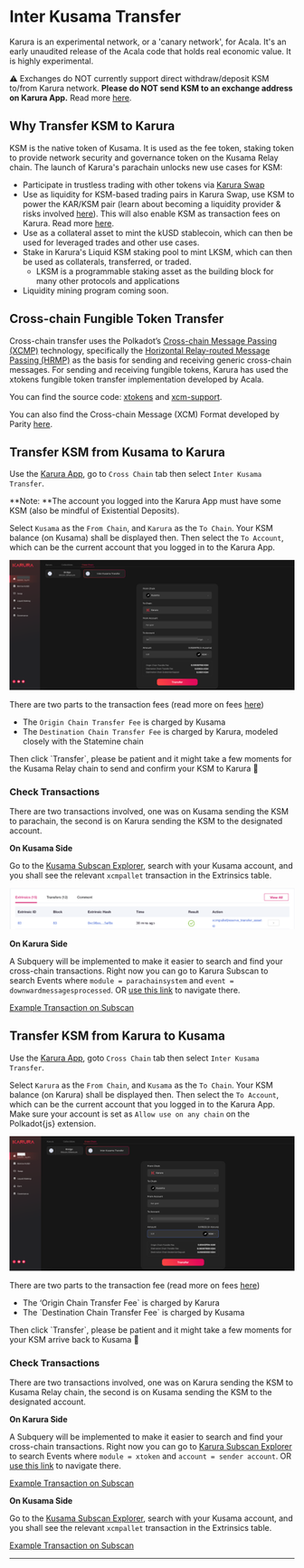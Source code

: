 # Inter Kusama Transfer

Karura is an experimental network, or a 'canary network', for Acala. It's an early unaudited release of the Acala code that holds real economic value. It is highly experimental.

⚠️  Exchanges do NOT currently support direct withdraw/deposit KSM to/from Karura network. **Please do NOT send KSM to an exchange address on Karura App.** Read more [here](../get-started/karura-account/exchange.md).

## Why Transfer KSM to Karura

KSM is the native token of Kusama. It is used as the fee token, staking token to provide network security and governance token on the Kusama Relay chain. The launch of Karura's parachain unlocks new use cases for KSM:

* Participate in trustless trading with other tokens via [Karura Swap](swap/)
* Use as liquidity for KSM-based trading pairs in Karura Swap, use KSM to power the KAR/KSM pair (learn about becoming a liquidity provider & risks involved [here](swap/)). This will also enable KSM as transaction fees on Karura. Read more [here](https://wiki.acala.network/karura/get-started/transaction-fees).
* Use as a collateral asset to mint the kUSD stablecoin, which can then be used for leveraged trades and other use cases.
* Stake in Karura's Liquid KSM staking pool to mint LKSM, which can then be used as collaterals, transferred, or traded.
  * LKSM is a programmable staking asset as the building block for many other protocols and applications
* Liquidity mining program coming soon.

## Cross-chain Fungible Token Transfer 

Cross-chain transfer uses the Polkadot’s [Cross-chain Message Passing (XCMP)](https://wiki.polkadot.network/docs/learn-crosschain) technology, specifically the [Horizontal Relay-routed Message Passing (HRMP)](https://wiki.polkadot.network/docs/learn-crosschain#horizontal-relay-routed-message-passing-hrmp) as the basis for sending and receiving generic cross-chain messages. For sending and receiving fungible tokens, Karura has used the xtokens fungible token transfer implementation developed by Acala. 

You can find the source code: [xtokens](https://github.com/open-web3-stack/open-runtime-module-library/tree/3bf16d6efc8c35039a062748ff20fa6db6e8faa0/xtokens) and [xcm-support](https://github.com/open-web3-stack/open-runtime-module-library/tree/3bf16d6efc8c35039a062748ff20fa6db6e8faa0/xcm-support). 

You can also find the Cross-chain Message (XCM) Format developed by Parity [here](https://github.com/paritytech/xcm-format).

## Transfer KSM from Kusama to Karura

Use the [Karura App](https://apps.karura.network/portfolio), go to `Cross Chain` tab then select `Inter Kusama Transfer`. 

**Note: **The account you logged into the Karura App must have some KSM (also be mindful of Existential Deposits).

Select `Kusama` as the `From Chain`, and `Karura` as the `To Chain`. Your KSM balance (on Kusama) shall be displayed then. Then select the `To Account`, which can be the current account that you logged in to the Karura App. 

![](<../../.gitbook/assets/screen-shot-2021-07-14-at-9.58.12-pm (2) (2) (2) (2) (3) (3) (3) (3) (3) (3) (1) (3).png>)

There are two parts to the transaction fees (read more on fees [here](../get-started/transaction-fees.md))

* The `Origin Chain Transfer Fee` is charged by Kusama
* The `Destination Chain Transfer Fee` is charged by Karura, modeled closely with the Statemine chain

Then click \`Transfer\`, please be patient and it might take a few moments for the Kusama Relay chain to send and confirm your KSM to Karura 🚀

### Check Transactions

There are two transactions involved, one was on Kusama sending the KSM to parachain, the second is on Karura sending the KSM to the designated account.

**On Kusama Side**

Go to the [Kusama Subscan Explorer](https://kusama.subscan.io), search with your Kusama account, and you shall see the relevant `xcmpallet` transaction in the Extrinsics table.

![](../../.gitbook/assets/screen-shot-2021-07-14-at-10.08.45-pm.png)

**On Karura Side**

A Subquery will be implemented to make it easier to search and find your cross-chain transactions. Right now you can go to Karura Subscan to search Events where `module = parachainsystem` and `event = downwardmessagesprocessed`. OR [use this link](https://karura.subscan.io/event?address=\&module=parachainsystem\&event=downwardmessagesprocessed\&startDate=\&endDate=) to navigate there.

[Example Transaction on Subscan](https://karura.subscan.io/extrinsic/135672-1?event=135672-1)

## Transfer KSM from Karura to Kusama

Use the [Karura App](https://apps.karura.network/portfolio), goto `Cross Chain` tab then select `Inter Kusama Transfer`. 

Select `Karura` as the `From Chain`, and `Kusama` as the `To Chain`. Your KSM balance (on Karura) shall be displayed then. Then select the `To Account`, which can be the current account that you logged in to the Karura App. Make sure your account is set as `Allow use on any chain` on the Polkadot{js} extension.

![](<../../.gitbook/assets/karura-to-kusama (1) (1) (1).png>)

There are two parts to the transaction fee (read more on fees [here](../get-started/transaction-fees.md))

* The ‘Origin Chain Transfer Fee\` is charged by Karura
* The \`Destination Chain Transfer Fee\` is charged by Kusama

Then click \`Transfer\`, please be patient and it might take a few moments for your KSM arrive back to Kusama 🚀

### Check Transactions

There are two transactions involved, one was on Karura sending the KSM to Kusama Relay chain, the second is on Kusama sending the KSM to the designated account.

**On Karura Side**

A Subquery will be implemented to make it easier to search and find your cross-chain transactions. Right now you can go to [Karura Subscan Explorer](https://karura.subscan.io) to search Events where `module = xtoken` and `account = sender account`. OR [use this link](https://karura.subscan.io/event?address=\&module=xtokens\&event=all) to navigate there.

[Example Transaction on Subscan](https://karura.subscan.io/extrinsic/0x259558bf1a18f19c88915324d69fb5b7d7399ca4d382d651979d18d8cd0e5334?event=135681-3)

**On Kusama Side**

Go to the [Kusama Subscan Explorer](https://kusama.subscan.io), search with your Kusama account, and you shall see the relevant `xcmpallet` transaction in the Extrinsics table.

[Example Transaction on Subscan](https://kusama.subscan.io/extrinsic/8338413-2)

****
